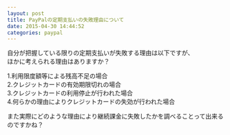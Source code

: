 ```yaml
---
layout: post
title: PayPalの定期支払いの失敗理由について
date: 2015-04-30 14:44:52
categories: paypal
---
```

<p>自分が把握している限りの定期支払いが失敗する理由は以下ですが、<br>
ほかに考えられる理由はありますか？</p>

<p>1.利用限度額等による残高不足の場合<br>
2.クレジットカードの有効期限切れの場合<br>
3.クレジットカードの利用停止が行われた場合<br>
4.何らかの理由によりクレジットカードの失効が行われた場合</p>

<p>また実際にどのような理由により継続課金に失敗したかを調べることって出来るのですかね？</p>
